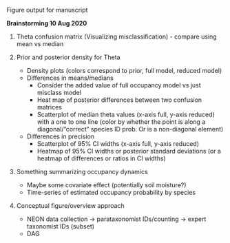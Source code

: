 Figure output for manuscript

**Brainstorming 10 Aug 2020**  

1. Theta confusion matrix (Visualizing misclassification) - compare using mean vs median  

2. Prior and posterior density for Theta  
    * Density plots (colors correspond to prior, full model, reduced model)  
    * Differences in means/medians  
        * Consider the added value of full occupancy model vs just misclass model  
        * Heat map of posterior differences between two confusion matrices  
        * Scatterplot of median theta values (x-axis full, y-axis reduced) with a one to one line (color by whether the point is along a diagonal/”correct” species ID prob. Or is a non-diagonal element)  
    * Differences in precision  
        * Scatterplot of 95% CI widths (x-axis full, y-axis reduced)  
        * Heatmap of 95% CI widths or posterior standard deviations (or a heatmap of differences or ratios in CI widths)  
        
3. Something summarizing occupancy dynamics  
    * Maybe some covariate effect (potentially soil moisture?)  
    * Time-series of estimated occupancy probability by species  
    
4. Conceptual figure/overview approach  
    * NEON data collection -> parataxonomist IDs/counting -> expert taxonomist IDs (subset)  
    * DAG   

